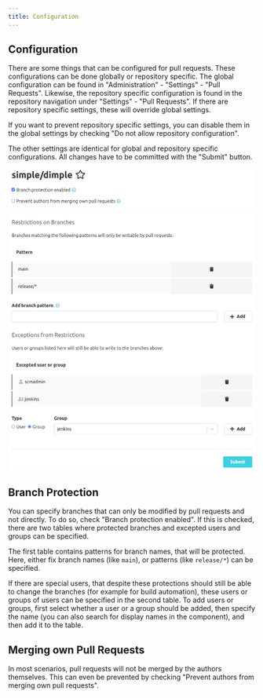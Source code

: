 ```yaml
---
title: Configuration
---
```


## Configuration

There are some things that can be configured for pull requests.
These configurations can be done globally or repository specific. The global configuration can be found in
"Administration" - "Settings" - "Pull Requests". Likewise, the repository specific configuration is found
in the repository navigation under "Settings" - "Pull Requests". If there are repository specific settings,
these will override global settings.

If you want to prevent repository specific settings, you can disable them in the global settings by checking
"Do not allow repository configuration".

The other settings are identical for global and repository specific configurations. All changes have to be
committed with the "Submit" button.

![Configuration for protected branches](assets/pull_request_configuration.png)

## Branch Protection

You can specify branches that can only be modified by pull requests and not directly. To do so, check
"Branch protection enabled". If this is checked, there are two tables where protected branches and excepted
users and groups can be specified.

The first table contains patterns for branch names, that will be protected. Here, either fix branch names
(like `main`), or patterns (like `release/*`) can be specified.

If there are special users, that despite these protections should still be able to change the branches (for
example for build automation), these users or groups of users can be specified in the second table. To add
users or groups, first select whether a user or a group should be added, then specify the name (you can also
search for display names in the component), and then add it to the table.

## Merging own Pull Requests

In most scenarios, pull requests will not be merged by the authors themselves. This can even be prevented
by checking "Prevent authors from merging own pull requests".
